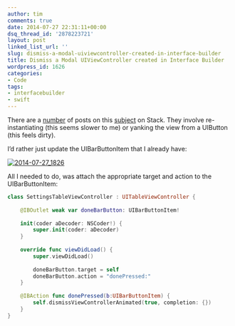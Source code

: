 ```yaml
---
author: tim
comments: true
date: 2014-07-27 22:31:11+00:00
dsq_thread_id: '2878223721'
layout: post
linked_list_url: ''
slug: dismiss-a-modal-uiviewcontroller-created-in-interface-builder
title: Dismiss a Modal UIViewController created in Interface Builder
wordpress_id: 1626
categories:
- Code
tags:
- interfacebuilder
- swift
---
```


There are a [number](http://stackoverflow.com/questions/2796438/uibarbuttonitem-target-action-not-working) of posts on this
[subject](http://stackoverflow.com/questions/7719237/add-a-custom-selector-to-a-uibarbuttonitem) on Stack. They involve re-instantiating (this seems
slower to me) or yanking the view from a UIButton (this feels dirty).

I’d rather just update the UIBarButtonItem that I already have:



[![2014-07-27_1826](https://farm6.staticflickr.com/5566/14575059147_d33d111203_b.jpg)](https://www.flickr.com/photos/timothybroder/14575059147 "View
'2014-07-27_1826' on Flickr.com" )

All I needed to do, was attach the appropriate target and action to the
UIBarButtonItem:

```swift
class SettingsTableViewController : UITableViewController {
    
    @IBOutlet weak var doneBarButton: UIBarButtonItem!
    
    init(coder aDecoder: NSCoder!) {
        super.init(coder: aDecoder)
    }
    
    override func viewDidLoad() {
        super.viewDidLoad()
        
        doneBarButton.target = self
        doneBarButton.action = "donePressed:"
    }
    
    @IBAction func donePressed(b:UIBarButtonItem) {
        self.dismissViewControllerAnimated(true, completion: {})
    }
}
```
